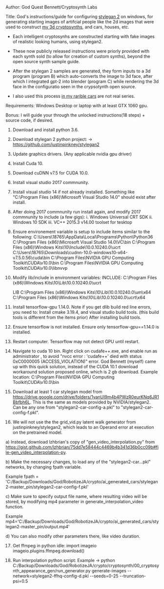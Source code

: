 Author: God Quest Bennett/Cryptosynth Labs

Title: God's instructions/guide for configuring [stylegan 2](https://github.com/NVlabs/stylegan2/) on windows, for generating starting images of artifcial people like the 2d images that were used to construct [my 3d cryptosynths](https://github.com/g0dEngineer/Cryptosynth), and cars, houses, etc. 

* Each intelligent cryptosynhs are constructed starting with fake images of realistic looking humans, using stylegan2.

* These now publicly released instructions were priorly provided with each synth sold (to allow for creation of custom synths), beyond the open source synth sample guide.

* After the stylegan 2 samples are generated, they form inputs to a 3d program (program B) which auto-converts the image to 3d face, after which I integrated gpt-2 into blender (program C) while rendering the 3d face in the configuratio seen in the crypsotynth open source.

* I also used this process [in my rarible cars](https://rarible.com/token/0x60f80121c31a0d46b5279700f9df786054aa5ee5:325535?tab=details) are not real series.



Requirements: Windows Desktop or laptop with at least GTX 1060 gpu.

Bonus: I will guide your through the unlocked instructions(18 steps) + source code, if desired.


1. Download and install python 3.6.

2. Download stylegan 2 python project: -> https://github.com/justinpinkney/stylegan2

3. Update graphics drivers. (Any applicable nvidia gpu driver)

4. Install Cuda 10.

5. Download cuDNN v7.5  for CUDA 10.0.

6. Install visual studio 2017 commnunity.

7. Install visual studio 14 if not already installed. Something like "C:\Program Files (x86)\Microsoft Visual Studio 14.0" should exist after install.

8. After doing 2017 commnunity run install again, and modify 2017 commnunity to include (a few gigs):
	i. Windows Universal CRT SDK
	ii. Windows 10 SDK 
	iii. VC++ 2015.3 v14.00 toolset for tesktop

9. Ensure environement variable is setup to include items similar to the following:
	C:\Users\18765\AppData\Local\Programs\Python\Python36
	C:\Program Files (x86)\Microsoft Visual Studio 14.0\VC\bin
	C:\Program Files (x86)\Windows Kits\10\Include\10.0.10240.0\ucrt
	C:\Users\18765\Downloads\cudnn-10.0-windows10-x64-v7.5.0.56\cuda\bin
	C:\Program Files\NVIDIA GPU Computing Toolkit\CUDA\v10.0\bin
	C:\Program Files\NVIDIA GPU Computing Toolkit\CUDA\v10.0\libnvvp

10. Modify lib/include in environment variables:
	INCLUDE:
	C:\Program Files (x86)\Windows Kits\10\Lib\10.0.10240.0\ucrt

	LIB
	C:\Program Files (x86)\Windows Kits\10\Lib\10.0.10240.0\um\x64
	C:\Program Files (x86)\Windows Kits\10\Lib\10.0.10240.0\ucrt\x64
		
		
11. Install tensorflow-gpu 1.14.0.
	Note if you get dlib build red line errors, you need to:
		Install cmake 3.19.4, and visual studio build tools. (this build tools is different from the items prior)
		After installing build tools.
	
12. Ensure tensorflow is not installed. Ensure only tensorflow-gpu==1.14.0 is installed.

13. Restart computer. Tensorflow may not detect GPU until restart.

14. Navigate to cuda 10 bin. Right click on cudafe++.exe, and enable run as administrator , to avoid "nvcc error : 'cudafe++' died with status 0xC0000005 (ACCESS_VIOLATION)" error. God Bennett (myself) came up with this quick solution, instead of the CUDA 10.1 download workaround solution proposed online, which is 2 gb download.
	Example location: C:\Program Files\NVIDIA GPU Computing Toolkit\CUDA\v10.0\bin

	
15. Download at least 1 car stylegan model from https://drive.google.com/drive/folders/1yanUI9m4b4PWzR0eurKNq6JR1Bbfbh6L. 
This is the same as models provided by NVIDIA/stylegan2. Can be any one from "stylegan2-car-config-a.pkl" to "stylegan2-car-config-f.pkl".


16. We will not use the the grid_vid.py latent walk generator from justinpinkney/stylegan2, which leads to an Operand error at execution on the pretrained model.


a) Instead, download lzhbrian's copy of "gen_video_interpolation.py" from https://gist.github.com/lzhbrian/75dd7e58444c4469b4b341d36b0cc09b#file-gen_video_interpolation-py.

b) Make the necessary changes, to load any of the "stylegan2-car...pkl" networks, by changing fpath variable.

Example fpath = 'C:/Backup/Downloads/God/RobotizeJA/crypto/ai_generated_cars/stylegan2-master_pin/stylegan2-car-config-f.pkl'

c) Make sure to specify output file name, where resulting video will be stored, by modifying mp4 parameter in generate_interpolation_video function.

Example  mp4='C:/Backup/Downloads/God/RobotizeJA/crypto/ai_generated_cars/stylegan2-master_pin/output.mp4'

d) You can also modify other parameters there, like video duration.

17. Get ffmpeg in python idle:
	import imageio
	imageio.plugins.ffmpeg.download()

18. Run interpolation python script: Example -> python C:/Backup/Downloads/God/RobotizeJA/crypto/cryptosynth/00_cryptosynth_appearance_gen/run_generator.py generate-images --network=stylegan2-ffhq-config-d.pkl --seeds=0-25 --truncation-psi=0.5


